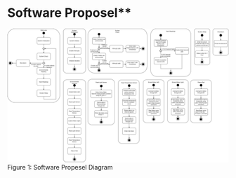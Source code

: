 # Software Proposel**

![Figure 1: Software Propesel Diagram](/photos/SoftwareProposal.jpg "SoftwareProposal: Jamboard before sorting, ranking, and idea recombination.")
Figure 1: Software Propesel Diagram
